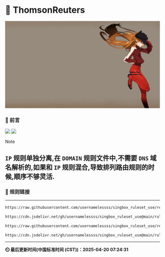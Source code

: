 
# 🧸 ThomsonReuters
![](https://raw.githubusercontent.com/usernamelessss/picture-bed/main/images/202504042256831.jpg)
### 📣 前言
![](https://shields.io/badge/-移除重复规则-ff69b4) ![](https://shields.io/badge/-IP&nbsp;规则单独存放不与&nbsp;DOMAIN&nbsp;等混合-green)
> [!NOTE]
**`IP` 规则单独分离,在 `DOMAIN` 规则文件中,不需要 `DNS` 域名解析的,如果和 `IP` 规则混合,导致排列路由规则的时候,顺序不够灵活.**
---

###  🔗 规则链接
---

```url
https://raw.githubusercontent.com/usernamelessss/singbox_ruleset_use/refs/heads/main/rule/ThomsonReuters/ThomsonReuters_No_IP.json
```

```url
https://cdn.jsdelivr.net/gh/usernamelessss/singbox_ruleset_use@main/rule/ThomsonReuters/ThomsonReuters_No_IP.json
```

```url
https://raw.githubusercontent.com/usernamelessss/singbox_ruleset_use/refs/heads/main/rule/ThomsonReuters/ThomsonReuters_No_IP.srs
```

```url
https://cdn.jsdelivr.net/gh/usernamelessss/singbox_ruleset_use@main/rule/ThomsonReuters/ThomsonReuters_No_IP.srs
```

---
**⏲️ 最后更新时间(中国标准时间 (CST))：2025-04-20 07:24:31**